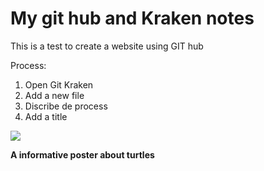 # My git hub and Kraken notes
This is a test to create a website using GIT hub

Process:
1. Open Git Kraken
2. Add a new file 
3. Discribe de process
4. Add a title

![](https://www.thesprucepets.com/thmb/VmvJydcSsmVVx53GxugVm31T6G0=/1500x0/filters:no_upscale():strip_icc()/Pet_Aquatic_Turtles_1237254_v2-5bb2624f4cedfd00269131a1.png)

**A informative poster about turtles**

